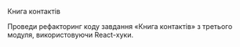 Книга контактів

Проведи рефакторинг коду завдання «Книга контактів» з третього модуля,
використовуючи React-хуки.
